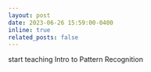 ```yaml
---
layout: post
date: 2023-06-26 15:59:00-0400
inline: true
related_posts: false
---
```


start teaching Intro to Pattern Recognition

